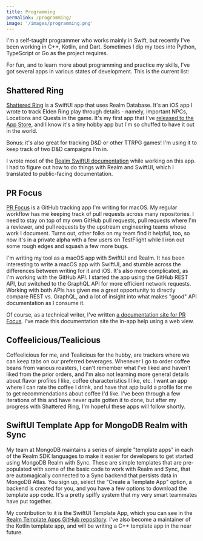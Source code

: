 ```yaml
---
title: Programming
permalink: /programming/
image: '/images/programming.png'
---
```


I'm a self-taught programmer who works mainly in Swift, but recently I've been working in C++, Kotlin, and Dart. Sometimes I dip my toes into Python, TypeScript or Go as the project requires.

For fun, and to learn more about programming and practice my skills, I've got several apps in various states of development. This is the current list:

Shattered Ring
--------------

[Shattered Ring](https://shatteredring.com) is a SwiftUI app that uses Realm Database. It's an iOS app I wrote to track Elden Ring play through details - namely, important NPCs, Locations and Quests in the game. It's my first app that I've [released to the App Store](https://apps.apple.com/app/shattered-ring/id1613271666), and I know it's a tiny hobby app but I'm so chuffed to have it out in the world.

Bonus: it's also great for tracking D&D or other TTRPG games! I'm using it to keep track of two D&D campaigns I'm in.

I wrote most of the [Realm SwiftUI documentation](https://www.mongodb.com/docs/realm/sdk/swift/swiftui/) while working on this app. I had to figure out how to do things with Realm and SwiftUI, which I translated to public-facing documentation.

PR Focus
--------

[PR Focus](https://prfocus.app) is a GitHub tracking app I'm writing for macOS. My regular workflow has me keeping track of pull requests across many repositories. I need to stay on top of my own GitHub pull requests, pull requests where I'm a reviewer, and pull requests by the upstream engineering teams whose work I document. Turns out, other folks on my team find it helpful, too, so now it's in a private alpha with a few users on TestFlight while I iron out some rough edges and squash a few more bugs.

I'm writing my tool as a macOS app with SwiftUI and Realm. It has been interesting to write a macOS app with SwiftUI, and stumble across the differences between writing for it and iOS. It's also more complicated, as I'm working with the GitHub API. I started the app using the GitHub REST API, but switched to the GraphQL API for more efficient network requests. Working with both APIs has given me a great opportunity to directly compare REST vs. GraphQL, and a lot of insight into what makes "good" API documentation as I consume it.

Of course, as a technical writer, I've written [a documentation site for PR Focus](https://prfocus.app/docs/). I've made this documentation site the in-app help using a web view.

Coffeelicious/Tealicious
------------------------

Coffeelicious for me, and Tealicious for the hubby, are trackers where we can keep tabs on our preferred beverages. Whenever I go to order coffee beans from various roasters, I can't remember what I've liked and haven't liked from the prior orders, and I'm also not learning more general details about flavor profiles I like, coffee characteristics I like, etc. I want an app where I can rate the coffee I drink, and have that app build a profile for me to get recommendations about coffee I'd like. I've been through a few iterations of this and have never quite gotten it to done, but after my progress with Shattered Ring, I'm hopeful these apps will follow shortly.

SwiftUI Template App for MongoDB Realm with Sync
------------------------------------------------

My team at MongoDB maintains a series of simple "template apps" in each of the Realm SDK languages to make it easier for developers to get started using MongoDB Realm with Sync. These are simple templates that are pre-populated with some of the basic code to work with Realm and Sync, that are automagically connected to a Sync backend that persists data in MongoDB Atlas. You sign up, select the "Create a Template App" option, a backend is created for you, and you have a few options to download the template app code. It's a pretty spiffy system that my very smart teammates have put together.

My contribution to it is the SwiftUI Template App, which you can see in the [Realm Template Apps GitHub repository](https://github.com/mongodb-university/realm-template-apps/tree/main/swiftui). I've also become a maintainer of the Kotlin template app, and will be writing a C++ template app in the near future.